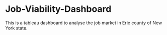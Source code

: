 # Job-Viability-Dashboard
This is a tableau dashboard to analyse the job market in Erie county of New York state.
